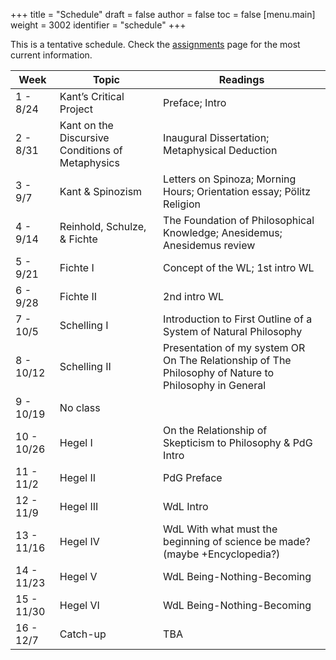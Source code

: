 +++
title = "Schedule"
draft = false
author = false
toc = false
[menu.main]
  weight = 3002
  identifier = "schedule"
+++

This is a tentative schedule. Check the [assignments](http://phil880.colinmclear.net/assignments) page for the most current
information.

| Week       | Topic                                            | Readings                                                                                              |
|------------|--------------------------------------------------|-------------------------------------------------------------------------------------------------------|
| 1 - 8/24   | Kant&rsquo;s Critical Project                    | Preface; Intro                                                                                        |
| 2 - 8/31   | Kant on the Discursive Conditions of Metaphysics | Inaugural Dissertation; Metaphysical Deduction                                                        |
| 3 - 9/7    | Kant & Spinozism                                 | Letters on Spinoza; Morning Hours; Orientation essay; Pölitz Religion                                 |
| 4 - 9/14   | Reinhold, Schulze, & Fichte                      | The Foundation of Philosophical Knowledge; Anesidemus; Anesidemus review                              |
| 5 - 9/21   | Fichte I                                         | Concept of the WL; 1st intro WL                                                                       |
| 6 - 9/28   | Fichte II                                        | 2nd intro WL                                                                                          |
| 7 - 10/5   | Schelling I                                      | Introduction to First Outline of a System of Natural Philosophy                                       |
| 8 - 10/12  | Schelling II                                     | Presentation of my system OR On The Relationship of The Philosophy of Nature to Philosophy in General |
| 9 - 10/19  | No class                                         |                                                                                                       |
| 10 - 10/26 | Hegel I                                          | On the Relationship of Skepticism to Philosophy & PdG Intro                                           |
| 11 - 11/2  | Hegel II                                         | PdG Preface                                                                                           |
| 12 - 11/9  | Hegel III                                        | WdL Intro                                                                                             |
| 13 - 11/16 | Hegel IV                                         | WdL With what must the beginning of science be made? (maybe +Encyclopedia?)                           |
| 14 - 11/23 | Hegel V                                          | WdL Being-Nothing-Becoming                                                                            |
| 15 - 11/30 | Hegel VI                                         | WdL Being-Nothing-Becoming                                                                            |
| 16 - 12/7  | Catch-up                                         | TBA                                                                                                   |
